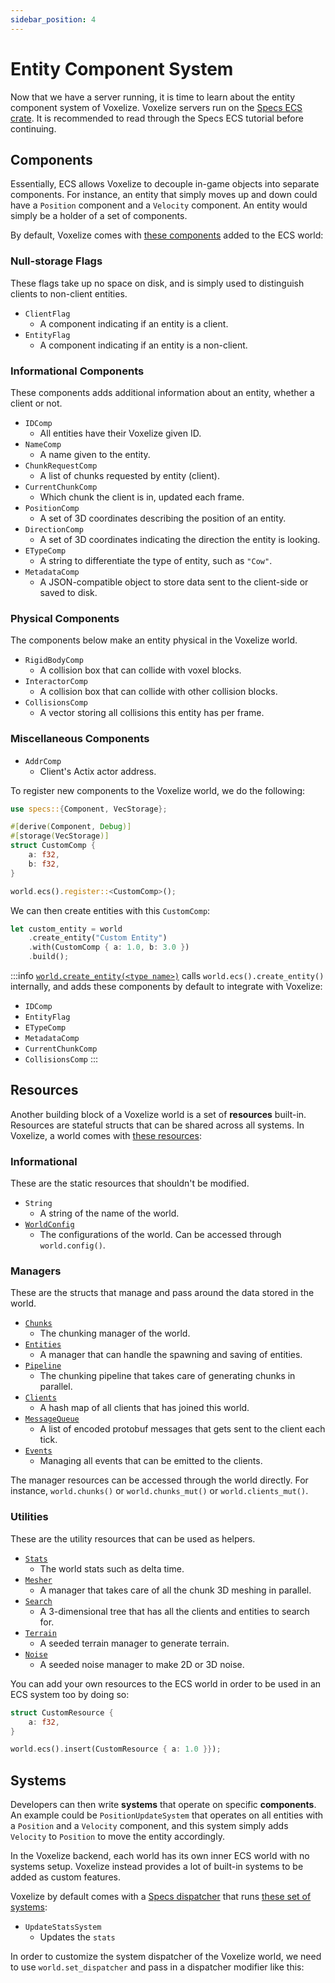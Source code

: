 ```yaml
---
sidebar_position: 4
---
```


# Entity Component System

Now that we have a server running, it is time to learn about the entity component system of Voxelize. Voxelize servers run on the [Specs ECS crate](https://specs.amethyst.rs/docs/tutorials/). It is recommended to read through the Specs ECS tutorial before continuing.

## Components

Essentially, ECS allows Voxelize to decouple in-game objects into separate components. For instance, an entity that simply moves up and down could have a `Position` component and a `Velocity` component. An entity would simply be a holder of a set of components.

By default, Voxelize comes with [these components](https://github.com/voxelize/voxelize/blob/6f372f38b9bac4c454f4106286dc5256df79cb82/server/world/mod.rs#L186-L200) added to the ECS world:

### Null-storage Flags

These flags take up no space on disk, and is simply used to distinguish clients to non-client entities.

- `ClientFlag`
  - A component indicating if an entity is a client.
- `EntityFlag`
  - A component indicating if an entity is a non-client.

### Informational Components

These components adds additional information about an entity, whether a client or not.

- `IDComp`
  - All entities have their Voxelize given ID.
- `NameComp`
  - A name given to the entity.
- `ChunkRequestComp`
  - A list of chunks requested by entity (client).
- `CurrentChunkComp`
  - Which chunk the client is in, updated each frame.
- `PositionComp`
  - A set of 3D coordinates describing the position of an entity.
- `DirectionComp`
  - A set of 3D coordinates indicating the direction the entity is looking.
- `ETypeComp`
  - A string to differentiate the type of entity, such as `"Cow"`.
- `MetadataComp`
  - A JSON-compatible object to store data sent to the client-side or saved to disk.

### Physical Components

The components below make an entity physical in the Voxelize world.

- `RigidBodyComp`
  - A collision box that can collide with voxel blocks.
- `InteractorComp`
  - A collision box that can collide with other collision blocks.
- `CollisionsComp`
  - A vector storing all collisions this entity has per frame.

### Miscellaneous Components

- `AddrComp`
	- Client's Actix actor address.

To register new components to the Voxelize world, we do the following:

```rust
use specs::{Component, VecStorage};

#[derive(Component, Debug)]
#[storage(VecStorage)]
struct CustomComp {
	a: f32,
	b: f32,
}

world.ecs().register::<CustomComp>();
```

We can then create entities with this `CustomComp`:

```rust
let custom_entity = world
	.create_entity("Custom Entity")
	.with(CustomComp { a: 1.0, b: 3.0 })
	.build();
```

:::info
[`world.create_entity(<type name>)`](https://github.com/voxelize/voxelize/blob/6f372f38b9bac4c454f4106286dc5256df79cb82/server/world/mod.rs#L587-L596) calls `world.ecs().create_entity()` internally, and adds these components by default to integrate with Voxelize:
- `IDComp`
- `EntityFlag`
- `ETypeComp` 
- `MetadataComp` 
- `CurrentChunkComp` 
- `CollisionsComp`
:::

## Resources

Another building block of a Voxelize world is a set of **resources** built-in. Resources are stateful structs that can be shared across all systems. In Voxelize, a world comes with [these resources](https://github.com/voxelize/voxelize/blob/6f372f38b9bac4c454f4106286dc5256df79cb82/server/world/mod.rs#L202-L218):

### Informational

These are the static resources that shouldn't be modified. 

- `String`
	- A string of the name of the world.
- [`WorldConfig`](https://docs.rs/voxelize/0.8.7/voxelize/struct.WorldConfig.html)
	- The configurations of the world. Can be accessed through `world.config()`.

### Managers 

These are the structs that manage and pass around the data stored in the world. 
 
- [`Chunks`](https://docs.rs/voxelize/0.8.7/voxelize/struct.Chunks.html)
	- The chunking manager of the world.
- [`Entities`](https://docs.rs/voxelize/0.8.7/voxelize/struct.Entities.html)
	- A manager that can handle the spawning and saving of entities.
- [`Pipeline`](https://docs.rs/voxelize/0.8.7/voxelize/struct.Pipeline.html)
	- The chunking pipeline that takes care of generating chunks in parallel.
- [`Clients`](https://docs.rs/voxelize/0.8.7/voxelize/type.Clients.html)
	- A hash map of all clients that has joined this world. 
- [`MessageQueue`](https://docs.rs/voxelize/0.8.7/voxelize/type.MessageQueue.html)
	- A list of encoded protobuf messages that gets sent to the client each tick.
- [`Events`](https://docs.rs/voxelize/0.8.7/voxelize/struct.Events.html)
	- Managing all events that can be emitted to the clients.

The manager resources can be accessed through the world directly. For instance, `world.chunks()` or `world.chunks_mut()` or `world.clients_mut()`.
	
### Utilities

These are the utility resources that can be used as helpers.

- [`Stats`](https://docs.rs/voxelize/0.8.7/voxelize/struct.Stats.html)
	- The world stats such as delta time.
- [`Mesher`](https://docs.rs/voxelize/0.8.7/voxelize/struct.Mesher.html)
	- A manager that takes care of all the chunk 3D meshing in parallel.
- [`Search`](https://docs.rs/voxelize/0.8.7/voxelize/struct.Search.html)
	- A 3-dimensional tree that has all the clients and entities to search for. 
- [`Terrain`](https://docs.rs/voxelize/0.8.7/voxelize/struct.SeededTerrain.html)
	- A seeded terrain manager to generate terrain.
- [`Noise`](https://docs.rs/voxelize/0.8.7/voxelize/struct.SeededNoise.html)
	- A seeded noise manager to make 2D or 3D noise.

You can add your own resources to the ECS world in order to be used in an ECS system too by doing so:

```rust
struct CustomResource {
	a: f32,
}

world.ecs().insert(CustomResource { a: 1.0 }});
```

## Systems

Developers can then write **systems** that operate on specific **components**. An example could be `PositionUpdateSystem` that operates on all entities with a `Position` and a `Velocity` component, and this system simply adds `Velocity` to `Position` to move the entity accordingly.

In the Voxelize backend, each world has its own inner ECS world with no systems setup. Voxelize instead provides a lot of built-in systems to be added as custom features.

Voxelize by default comes with a [Specs dispatcher](https://specs.amethyst.rs/docs/tutorials/03_dispatcher.html) that runs [these set of systems](https://github.com/voxelize/voxelize/blob/463124562979e370131a7315e851ea7e6ef765f4/examples/server/main.rs#L75-L116):

- `UpdateStatsSystem`
	- Updates the `stats`


In order to customize the system dispatcher of the Voxelize world, we need to use `world.set_dispatcher` and pass in a dispatcher modifier like this:
